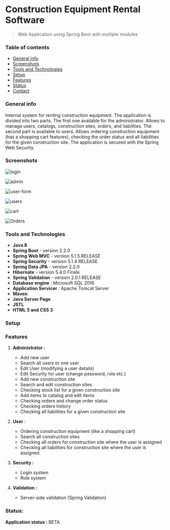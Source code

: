 # Construction Equipment Rental Software

> Web Application using Spring Boot with multiple modules

### Table of contents

- [General info](#general-info)
- [Screenshots](#screenshots)
- [Tools and Technologies](#technologies)
- [Setup](#setup)
- [Features](#features)
- [Status](#status)
- [Contact](#contact)

### General info

Internal system for renting construction equipment. The application is divided into two parts. The first one available for the administrator. Allows  to manage users, catalogs, construction sites, orders, and liabilities. The second part is available to users. Allows ordering construction equipment (has a shopping cart features), checking the order status and all liabilities for the given construction site. 							     The application is secured with the Spring Web Security.

### Screenshots

![login](https://user-images.githubusercontent.com/50141193/57782077-c42b9380-772b-11e9-9136-a91181732276.jpg)

![admin](https://user-images.githubusercontent.com/50141193/57782207-0fde3d00-772c-11e9-8528-99c79df116c3.jpg)

![user-form](https://user-images.githubusercontent.com/50141193/57783940-55e8d000-772f-11e9-8d93-62f7058aa72b.jpg)

![users](https://user-images.githubusercontent.com/50141193/57784078-98121180-772f-11e9-86f0-ab63b22d403e.jpg)

![cart](https://user-images.githubusercontent.com/50141193/57784168-c132a200-772f-11e9-817a-30665efdfd21.jpg)

![Orders](https://user-images.githubusercontent.com/50141193/57784228-dc9dad00-772f-11e9-967e-fc7863141030.jpg)

### Tools and Technologies

- **Java 8**
- **Spring Boot** - version 2.2.0
- **Spring Web MVC** - version 5.1.5.RELEASE
- **Spring Security** - version 5.1.4 RELEASE
- **Spring Data JPA** - version 2.2.0 
- **Hibernate** - version 5.4.0 Finale
- **Spring Validation** - version 2.0.1 RELEASE
- **Database engine** : Microsoft SQL 2016
- **Application Servicer** : Apache Tomcat Server
- **Maven**
- **Java Server Page**
- **JSTL**
- **HTML 5 and CSS 3**

### Setup

### Features

1. **Administrator :**

   - Add new user 
   - Search all users or one user
   - Edit User (modifying a user details)
   - Edit Security for user (change password, role etc.)
   - Add new construction site
   - Search and edit construction sites
   - Checking stock list for a given construction site
   - Add  items to catalog and edit items
   - Checking orders and change order status
   - Checking orders history
   - Checking all liabilities for a given construction site

2. **User** :

   - Ordering construction equipment (like a shopping cart)
   - Search all construction sites
   - Checking all orders for construction site where the user is assigned
   - Checking all liabilities for construction site where the user is assigned

3. **Security :**

   - Login system
   - Role system

4. **Validation :**

   - Server-side validation (Spring Validation)

   

### Status:

**Application status :** BETA 
